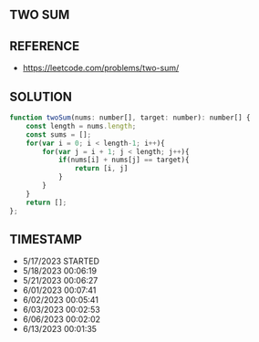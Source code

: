 ## TWO SUM

## REFERENCE

- https://leetcode.com/problems/two-sum/

## SOLUTION

``` javascript
function twoSum(nums: number[], target: number): number[] {
    const length = nums.length;
    const sums = [];
    for(var i = 0; i < length-1; i++){
        for(var j = i + 1; j < length; j++){
            if(nums[i] + nums[j] == target){
                return [i, j]
            }
        }
    }
    return [];
};
```


## TIMESTAMP

- 5/17/2023 STARTED
- 5/18/2023 00:06:19
- 5/21/2023 00:06:27
- 6/01/2023 00:07:41
- 6/02/2023 00:05:41
- 6/03/2023 00:02:53
- 6/06/2023 00:02:02
- 6/13/2023 00:01:35
